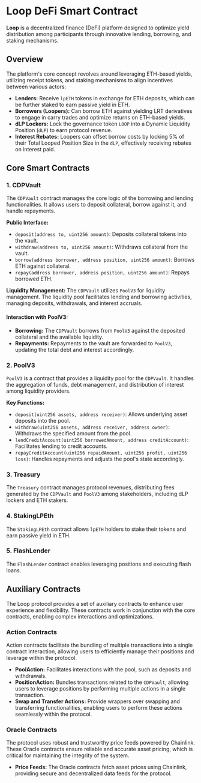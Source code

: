 # Loop DeFi Smart Contract

**Loop** is a decentralized finance (DeFi) platform designed to optimize yield distribution among participants through innovative lending, borrowing, and staking mechanisms.

## Overview

The platform's core concept revolves around leveraging ETH-based yields, utilizing receipt tokens, and staking mechanisms to align incentives between various actors:

- **Lenders:** Receive `lpETH` tokens in exchange for ETH deposits, which can be further staked to earn passive yield in ETH.
- **Borrowers (Loopers):** Can borrow ETH against yielding LRT derivatives to engage in carry trades and optimize returns on ETH-based yields.
- **dLP Lockers:** Lock the governance token `LOOP` into a Dynamic Liquidity Position (`dLP`) to earn protocol revenue.
- **Interest Rebates:** Loopers can offset borrow costs by locking 5% of their Total Looped Position Size in the `dLP`, effectively receiving rebates on interest paid.

## Core Smart Contracts

### 1. CDPVault

The `CDPVault` contract manages the core logic of the borrowing and lending functionalities. It allows users to deposit collateral, borrow against it, and handle repayments.

**Public Interface:**
- `deposit(address to, uint256 amount)`: Deposits collateral tokens into the vault.
- `withdraw(address to, uint256 amount)`: Withdraws collateral from the vault.
- `borrow(address borrower, address position, uint256 amount)`: Borrows ETH against collateral.
- `repay(address borrower, address position, uint256 amount)`: Repays borrowed ETH.

**Liquidity Management:**
The `CDPVault` utilizes `PoolV3` for liquidity management. The liquidity pool facilitates lending and borrowing activities, managing deposits, withdrawals, and interest accruals.

#### Interaction with PoolV3:
- **Borrowing:** The `CDPVault` borrows from `PoolV3` against the deposited collateral and the available liquidity.
- **Repayments:** Repayments to the vault are forwarded to `PoolV3`, updating the total debt and interest accordingly.

### 2. PoolV3

`PoolV3` is a contract that provides a liquidity pool for the `CDPVault`. It handles the aggregation of funds, debt management, and distribution of interest among liquidity providers.

**Key Functions:**
- `deposit(uint256 assets, address receiver)`: Allows underlying asset deposits into the pool.
- `withdraw(uint256 assets, address receiver, address owner)`: Withdraws the specified amount from the pool.
- `lendCreditAccount(uint256 borrowedAmount, address creditAccount)`: Facilitates lending to credit accounts.
- `repayCreditAccount(uint256 repaidAmount, uint256 profit, uint256 loss)`: Handles repayments and adjusts the pool's state accordingly.

### 3. Treasury

The `Treasury` contract manages protocol revenues, distributing fees generated by the `CDPVault` and `PoolV3` among stakeholders, including dLP lockers and ETH stakers.

### 4. StakingLPEth

The `StakingLPEth` contract allows `lpETH` holders to stake their tokens and earn passive yield in ETH.

### 5. FlashLender

The `FlashLender` contract enables leveraging positions and executing flash loans.

## Auxiliary Contracts

The Loop protocol provides a set of auxiliary contracts to enhance user experience and flexibility. These contracts work in conjunction with the core contracts, enabling complex interactions and optimizations.

### Action Contracts

Action contracts facilitate the bundling of multiple transactions into a single contract interaction, allowing users to efficiently manage their positions and leverage within the protocol.

- **PoolAction:** Facilitates interactions with the pool, such as deposits and withdrawals.
- **PositionAction:** Bundles transactions related to the `CDPVault`, allowing users to leverage positions by performing multiple actions in a single transaction.
- **Swap and Transfer Actions:** Provide wrappers over swapping and transferring functionalities, enabling users to perform these actions seamlessly within the protocol.

### Oracle Contracts

The protocol uses robust and trustworthy price feeds powered by Chainlink. These Oracle contracts ensure reliable and accurate asset pricing, which is critical for maintaining the integrity of the system.

- **Price Feeds:** The Oracle contracts fetch asset prices using Chainlink, providing secure and decentralized data feeds for the protocol.
